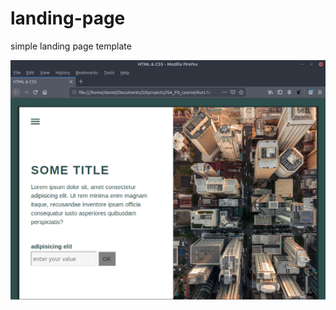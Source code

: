# landing-page
simple landing page template

![landing page view](https://github.com/danielzyla/landing-page/blob/master/Screenshot%20from%202019-10-29%2018-55-09.png)
